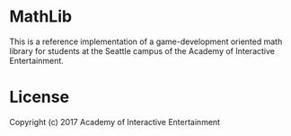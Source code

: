 # MathLib

This is a reference implementation of a game-development oriented math library
for students at the Seattle campus of the Academy of Interactive Entertainment.

# License

Copyright (c) 2017 Academy of Interactive Entertainment